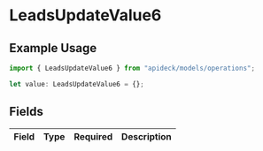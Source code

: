 # LeadsUpdateValue6

## Example Usage

```typescript
import { LeadsUpdateValue6 } from "apideck/models/operations";

let value: LeadsUpdateValue6 = {};
```

## Fields

| Field       | Type        | Required    | Description |
| ----------- | ----------- | ----------- | ----------- |